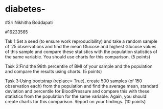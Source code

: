 # diabetes-

#Sri Nikhitha Boddapati

#16233565

Tak 1:Set a seed (to ensure work reproducibility) and take a random sample of  25 observations and find the mean Glucose and highest Glucose values of this sample and compare these statistics with the population statistics of the same variable. You should use charts for this comparison.    (5 points) 

Task 2:Find the 98th percentile of BMI of your sample and the population and compare the results using charts. (5 points)

Task 3:Using bootstrap (replace= True), create 500 samples (of 150 observation each) from the population and find the average mean, standard deviation and percentile for BloodPressure and compare this with these statistics from the population for the same variable. Again, you should create charts for this comparison. Report on your findings.  (10 points)  
 
